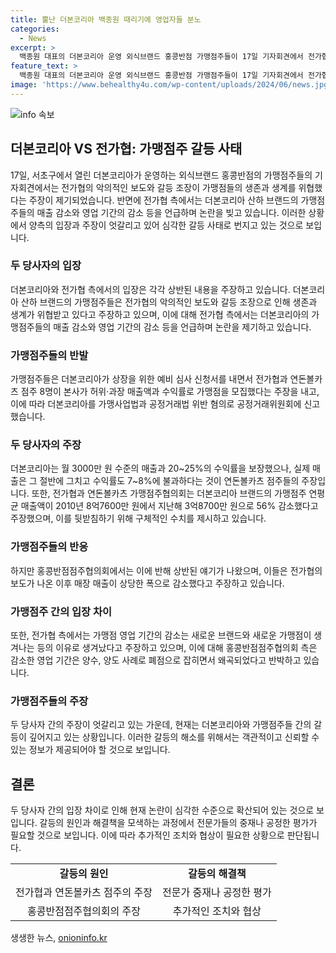 ```yaml
---
title: 뿔난 더본코리아 백종원 때리기에 영업자들 분노
categories:
  - News
excerpt: >
  백종원 대표의 더본코리아 운영 외식브랜드 홍콩반점 가맹점주들이 17일 기자회견에서 전가협의 거짓 주장을 규탄하며, 더본코리아와의 갈등을 공개했다. 더본코리아는 가맹점 모집과 매출 수익률에 대한 주장을 강하게 반박하고 있으며, 홍콩반점점주협의회는 전가협의 보도가 가맹점의 매출 감소에 영향을 미치고 있다고 주장했다. 이에 관련된 양측 간 폭로와 비판이 이어지고 있다.
feature_text: >
  백종원 대표의 더본코리아 운영 외식브랜드 홍콩반점 가맹점주들이 17일 기자회견에서 전가협의 거짓 주장을 규탄하며, 더본코리아와의 갈등을 공개했다. 더본코리아는 가맹점 모집과 매출 수익률에 대한 주장을 강하게 반박하고 있으며, 홍콩반점점주협의회는 전가협의 보도가 가맹점의 매출 감소에 영향을 미치고 있다고 주장했다. 이에 관련된 양측 간 폭로와 비판이 이어지고 있다.
image: 'https://www.behealthy4u.com/wp-content/uploads/2024/06/news.jpg'
---
```


<p><img src="https://www.behealthy4u.com/wp-content/uploads/2024/06/news.jpg" alt="info 속보" /></p>

<h2 data-ke-size="size26">더본코리아 VS 전가협: 가맹점주 갈등 사태</h2>

<p data-ke-size="size16">17일, 서초구에서 열린 더본코리아가 운영하는 외식브랜드 홍콩반점의 가맹점주들의 기자회견에서는 전가협의 악의적인 보도와 갈등 조장이 가맹점들의 생존과 생계를 위협했다는 주장이 제기되었습니다. 반면에 전가협 측에서는 더본코리아 산하 브랜드의 가맹점주들의 매출 감소와 영업 기간의 감소 등을 언급하며 논란을 빚고 있습니다. 이러한 상황에서 양측의 입장과 주장이 엇갈리고 있어 심각한 갈등 사태로 번지고 있는 것으로 보입니다.</p>

<h3>두 당사자의 입장</h3>

<p data-ke-size="size16">더본코리아와 전가협 측에서의 입장은 각각 상반된 내용을 주장하고 있습니다. 더본코리아 산하 브랜드의 가맹점주들은 전가협의 악의적인 보도와 갈등 조장으로 인해 생존과 생계가 위협받고 있다고 주장하고 있으며, 이에 대해 전가협 측에서는 더본코리아의 가맹점주들의 매출 감소와 영업 기간의 감소 등을 언급하며 논란을 제기하고 있습니다.</p>

<h3>가맹점주들의 반발</h3>

<p data-ke-size="size16">가맹점주들은 더본코리아가 상장을 위한 예비 심사 신청서를 내면서 전가협과 연돈볼카츠 점주 8명이 본사가 허위·과장 매출액과 수익률로 가맹점을 모집했다는 주장을 내고, 이에 따라 더본코리아를 가맹사업법과 공정거래법 위반 혐의로 공정거래위원회에 신고했습니다.</p>

<h3>두 당사자의 주장</h3>

<p data-ke-size="size16">더본코리아는 월 3000만 원 수준의 매출과 20~25%의 수익률을 보장했으나, 실제 매출은 그 절반에 그치고 수익률도 7~8%에 불과하다는 것이 연돈볼카츠 점주들의 주장입니다. 또한, 전가협과 연돈볼카츠 가맹점주협의회는 더본코리아 브랜드의 가맹점주 연평균 매출액이 2010년 8억7600만 원에서 지난해 3억8700만 원으로 56% 감소했다고 주장했으며, 이를 뒷받침하기 위해 구체적인 수치를 제시하고 있습니다.</p>

<h3>가맹점주들의 반응</h3>

<p data-ke-size="size16">하지만 홍콩반점점주협의회에서는 이에 반해 상반된 얘기가 나왔으며, 이들은 전가협의 보도가 나온 이후 매장 매출이 상당한 폭으로 감소했다고 주장하고 있습니다.</p>

<h3>가맹점주 간의 입장 차이</h3>

<p data-ke-size="size16">또한, 전가협 측에서는 가맹점 영업 기간의 감소는 새로운 브랜드와 새로운 가맹점이 생겨나는 등의 이유로 생겨났다고 주장하고 있으며, 이에 대해 홍콩반점점주협의회 측은 감소한 영업 기간은 양수, 양도 사례로 폐점으로 잡히면서 왜곡되었다고 반박하고 있습니다.</p>

<h3>가맹점주들의 주장</h3>

<p data-ke-size="size16">두 당사자 간의 주장이 엇갈리고 있는 가운데, 현재는 더본코리아와 가맹점주들 간의 갈등이 깊어지고 있는 상황입니다. 이러한 갈등의 해소를 위해서는 객관적이고 신뢰할 수 있는 정보가 제공되어야 할 것으로 보입니다.</p>

<h2 data-ke-size="size26">결론</h2>

<p data-ke-size="size16">두 당사자 간의 입장 차이로 인해 현재 논란이 심각한 수준으로 확산되어 있는 것으로 보입니다. 갈등의 원인과 해결책을 모색하는 과정에서 전문가들의 중재나 공정한 평가가 필요할 것으로 보입니다. 이에 따라 추가적인 조치와 협상이 필요한 상황으로 판단됩니다.</p>

<table>
    <tbody>
        <tr>
            <td style="text-align: center; height: 17px;"><b>갈등의 원인</b></td>
            <td style="text-align: center; height: 17px;"><b>갈등의 해결책</b></td>
        </tr>
        <tr>
            <td style="text-align: center; height: 17px;">전가협과 연돈볼카츠 점주의 주장</td>
            <td style="text-align: center; height: 17px;">전문가 중재나 공정한 평가</td>
        </tr>
        <tr>
            <td style="text-align: center; height: 17px;">홍콩반점점주협의회의 주장</td>
            <td style="text-align: center; height: 17px;">추가적인 조치와 협상</td>
        </tr>
    </tbody>
</table>
생생한 뉴스, <a href="https://onioninfo.kr" rel="dofollow">onioninfo.kr</a>


